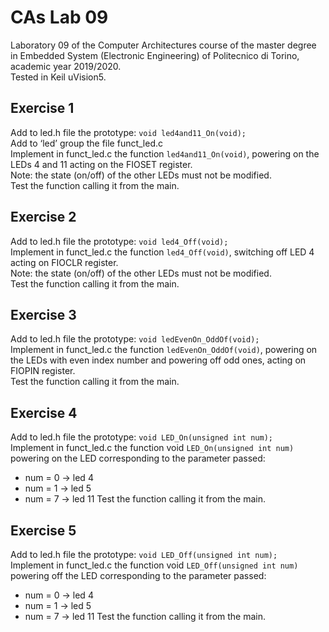 # CAs Lab 09
Laboratory 09 of the Computer Architectures course of the master degree in Embedded System (Electronic Engineering) of Politecnico di Torino, academic year 2019/2020.<br/>
Tested in Keil uVision5.

## Exercise 1
Add to led.h file the prototype:
`void led4and11_On(void);`<br/>
Add to ‘led’ group the file funct_led.c<br/>
Implement in funct_led.c the function `led4and11_On(void)`, powering on the LEDs 4 and 11 acting on the FIOSET register.<br/>
Note: the state (on/off) of the other LEDs must not be modified.<br/>
Test the function calling it from the main.

## Exercise 2
Add to led.h file the prototype:
`void led4_Off(void);`<br/>
Implement in funct_led.c the function `led4_Off(void)`, switching off LED 4 acting on FIOCLR register.<br/>
Note: the state (on/off) of the other LEDs must not be modified.<br/>
Test the function calling it from the main.<br/>

## Exercise 3
Add to led.h file the prototype:
`void ledEvenOn_OddOf(void);`<br/>
Implement in funct_led.c the function `ledEvenOn_OddOf(void)`, powering on the LEDs with even index number and powering off odd ones, acting on FIOPIN register.<br/>
Test the function calling it from the main.

## Exercise 4
Add to led.h file the prototype:
`void LED_On(unsigned int num);`<br/>
Implement in funct_led.c the function void `LED_On(unsigned int num)` powering on the LED corresponding to the parameter passed:
- num = 0 -> led 4
- num = 1 -> led 5
- num = 7 -> led 11
Test the function calling it from the main.

## Exercise 5
Add to led.h file the prototype:
`void LED_Off(unsigned int num);`<br/>
Implement in funct_led.c the function void `LED_Off(unsigned int num)` powering off the LED corresponding to the parameter passed:
- num = 0 -> led 4
- num = 1 -> led 5
- num = 7 -> led 11
Test the function calling it from the main.
